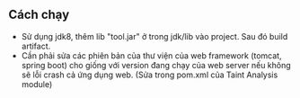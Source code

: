 
<h2>Cách chạy</h2>

- Sử dụng jdk8, thêm lib "tool.jar" ở trong jdk/lib vào project. Sau đó build artifact. 
- Cần phải sửa các phiên bản của thư viện của web framework (tomcat, spring boot) cho giống với version đang chạy của web server nếu không sẽ lỗi crash cả ứng dụng web. (Sửa trong pom.xml của Taint Analysis module)
